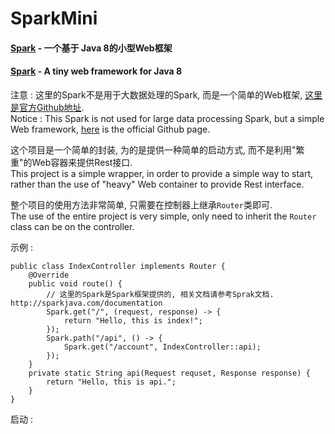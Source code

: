 # SparkMini

#### [Spark][1] - 一个基于 Java 8的小型Web框架
#### [Spark][1] - A tiny web framework for Java 8


注意 : 这里的Spark不是用于大数据处理的Spark, 而是一个简单的Web框架, [这里是官方Github地址][1].  
Notice : This Spark is not used for large data processing Spark, but a simple Web framework, [here][1] is the official Github page.  

这个项目是一个简单的封装, 为的是提供一种简单的启动方式, 而不是利用"繁重"的Web容器来提供Rest接口.  
This project is a simple wrapper, in order to provide a simple way to start, rather than the use of "heavy" Web container to provide Rest interface.  

整个项目的使用方法非常简单, 只需要在控制器上继承```Router```类即可.  
   The use of the entire project is very simple, only need to inherit the ```Router``` class can be on the controller.

示例 :
```
public class IndexController implements Router {
   	@Override
   	public void route() {
		// 这里的Spark是Spark框架提供的, 相关文档请参考Sprak文档. http://sparkjava.com/documentation
		Spark.get("/", (request, response) -> {
   			return "Hello, this is index!";
   		});
   		Spark.path("/api", () -> {
   			Spark.get("/account", IndexController::api);
   		});
   	}
   	private static String api(Request requset, Response response) {
   		return "Hello, this is api.";
   	}
}
```
启动 :
```
```

[1]: https://github.com/perwendel/spark
[2]: http://sparkjava.com/documentation